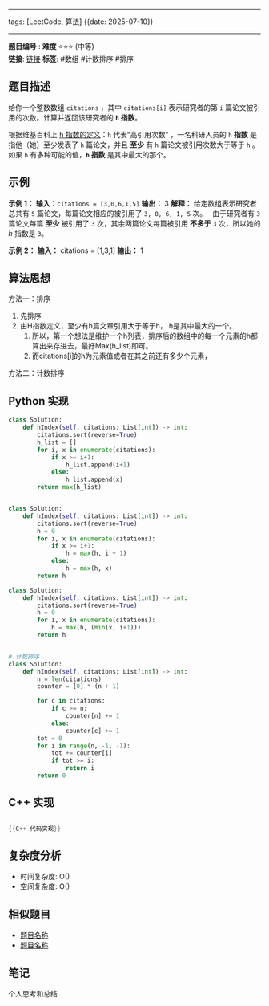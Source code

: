 
--- 
tags: [LeetCode, 算法] 
 {{date: 2025-07-10}}

--- 
**题目编号** : 
**难度** ⭐️⭐️⭐️ (中等)   
**链接**: [链接](https://leetcode.cn/problems/h-index/?envType=study-plan-v2&envId=top-interview-150)
**标签**: #数组 #计数排序 #排序   
## 题目描述 

给你一个整数数组 `citations` ，其中 `citations[i]` 表示研究者的第 `i` 篇论文被引用的次数。计算并返回该研究者的 **`h` 指数**。

根据维基百科上 [h 指数的定义](https://baike.baidu.com/item/h-index/3991452?fr=aladdin)：`h` 代表“高引用次数” ，一名科研人员的 `h` **指数** 是指他（她）至少发表了 `h` 篇论文，并且 **至少** 有 `h` 篇论文被引用次数大于等于 `h` 。如果 `h` 有多种可能的值，**`h` 指数** 是其中最大的那个。

## 示例 

**示例 1：**
**输入：**`citations = [3,0,6,1,5]`
**输出：** 3 
**解释：** 给定数组表示研究者总共有 `5` 篇论文，每篇论文相应的被引用了 `3, 0, 6, 1, 5` 次。
     由于研究者有 `3` 篇论文每篇 **至少** 被引用了 `3` 次，其余两篇论文每篇被引用 **不多于** `3` 次，所以她的 _h_ 指数是 `3`。

**示例 2：**
**输入：** citations = [1,3,1]
**输出：** 1

## 算法思想

方法一：排序
1. 先排序
2. 由H指数定义，至少有h篇文章引用大于等于h， h是其中最大的一个。
	1. 所以，第一个想法是维护一个h列表，排序后的数组中的每一个元素的h都算出来存进去，最好Max(h_list)即可。
	2. 而citations[i]的h为元素值或者在其之前还有多少个元素，

方法二：计数排序


## Python 实现

```python
class Solution:
    def hIndex(self, citations: List[int]) -> int:
        citations.sort(reverse=True)
        h_list = []
        for i, x in enumerate(citations):
            if x >= i+1:
                h_list.append(i+1)
            else:
                h_list.append(x)
        return max(h_list)


class Solution:
    def hIndex(self, citations: List[int]) -> int:
        citations.sort(reverse=True)
        h = 0
        for i, x in enumerate(citations):
            if x >= i+1:
                h = max(h, i + 1)
            else:
                h = max(h, x)
        return h

class Solution:
    def hIndex(self, citations: List[int]) -> int:
        citations.sort(reverse=True)
        h = 0
        for i, x in enumerate(citations):
            h = max(h, (min(x, i+1)))
        return h


# 计数排序
class Solution:
    def hIndex(self, citations: List[int]) -> int:
        n = len(citations)
        counter = [0] * (n + 1)

        for c in citations:
            if c >= n:
                counter[n] += 1
            else:
                counter[c] += 1
        tot = 0
        for i in range(n, -1, -1):
            tot += counter[i]
            if tot >= i:
                return i
        return 0

```

## C++ 实现

```cpp

{{C++ 代码实现}}
```

## 复杂度分析

- 时间复杂度: O()
- 空间复杂度: O()

## 相似题目

- [题目名称](https://chat.baidu.com/%E9%93%BE%E6%8E%A5)
- [题目名称](https://chat.baidu.com/%E9%93%BE%E6%8E%A5)

## 笔记

个人思考和总结
